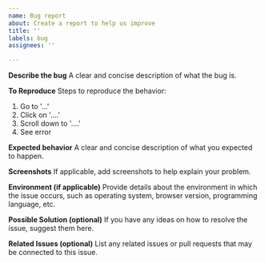 ```yaml
---
name: Bug report
about: Create a report to help us improve
title: ''
labels: bug
assignees: ''

---
```


**Describe the bug**
A clear and concise description of what the bug is.

**To Reproduce**
Steps to reproduce the behavior:
1. Go to '...'
2. Click on '....'
3. Scroll down to '....'
4. See error

**Expected behavior**
A clear and concise description of what you expected to happen.

**Screenshots**
If applicable, add screenshots to help explain your problem.

**Environment (if applicable)**
Provide details about the environment in which the issue occurs, such as operating system, browser version, programming language, etc.

**Possible Solution (optional)**
If you have any ideas on how to resolve the issue, suggest them here.

**Related Issues (optional)**
List any related issues or pull requests that may be connected to this issue.
